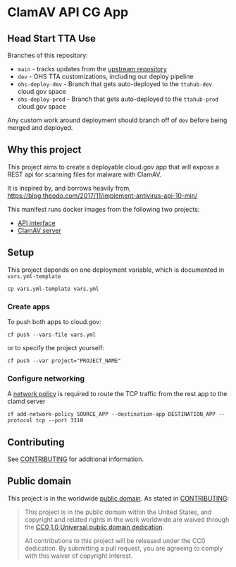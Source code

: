 # ClamAV API CG App

## Head Start TTA Use

Branches of this repository:

* `main` - tracks updates from the [upstream repository](https://github.com/18F/clamav-api-cg-app)
* `dev` - OHS TTA customizations, including our deploy pipeline
* `ohs-deploy-dev` - Branch that gets auto-deployed to the `ttahub-dev` cloud.gov space
* `ohs-deploy-prod` - Branch that gets auto-deployed to the `ttahub-prod` cloud.gov space

Any custom work around deployment should branch off of `dev` before being merged and deployed.

## Why this project

This project aims to create a deployable cloud.gov app that will expose a REST api for scanning files for malware with ClamAV.

It is inspired by, and borrows heavily from, https://blog.theodo.com/2017/11/implement-antivirus-api-10-min/

This manifest runs docker images from the following two projects:

* [API interface](https://github.com/solita/clamav-rest)
* [ClamAV server](https://github.com/mko-x/docker-clamav)

## Setup

This project depends on one deployment variable, which is documented in `vars.yml-template`

`cp vars.yml-template vars.yml`

### Create apps

To push both apps to cloud.gov:

`cf push --vars-file vars.yml`

or to specify the project yourself:

`cf push --var project="PROJECT_NAME"`

### Configure networking

A [network policy](https://docs.cloudfoundry.org/devguide/deploy-apps/cf-networking.html#create-policies)
is required to route the TCP traffic from the rest app to the clamd server

`cf add-network-policy SOURCE_APP --destination-app DESTINATION_APP --protocol tcp --port 3310`

## Contributing

See [CONTRIBUTING](CONTRIBUTING.md) for additional information.

## Public domain

This project is in the worldwide [public domain](LICENSE.md). As stated in [CONTRIBUTING](CONTRIBUTING.md):

> This project is in the public domain within the United States, and copyright and related rights in the work worldwide are waived through the [CC0 1.0 Universal public domain dedication](https://creativecommons.org/publicdomain/zero/1.0/).
>
> All contributions to this project will be released under the CC0 dedication. By submitting a pull request, you are agreeing to comply with this waiver of copyright interest.
